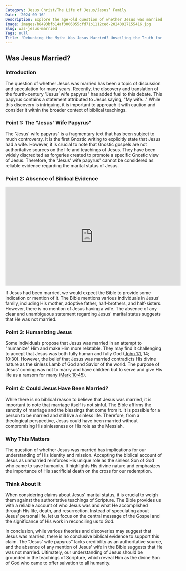 ```yaml
---
Category: Jesus Christ/The Life of Jesus/Jesus’ Family
Date: '2024-09-16'
Description: Explore the age-old question of whether Jesus was married. Delve into historical perspectives, religious beliefs, and scholarly debates on this intriguing topic.
Image: images/b8493bfb14af3006055cfd71b1112ced-20240927155416.jpg
Slug: was-jesus-married
Tags: null
Title: 'Debunking the Myth: Was Jesus Married? Unveiling the Truth for Christian Believers'
---
```


## Was Jesus Married?

### Introduction

The question of whether Jesus was married has been a topic of discussion and speculation for many years. Recently, the discovery and translation of the fourth-century "Jesus’ wife papyrus" has added fuel to this debate. This papyrus contains a statement attributed to Jesus saying, "My wife..." While this discovery is intriguing, it is important to approach it with caution and consider it within the broader context of biblical teachings.

### Point 1: The "Jesus' Wife Papyrus"

The "Jesus' wife papyrus" is a fragmentary text that has been subject to much controversy. It is the first Gnostic writing to explicitly state that Jesus had a wife. However, it is crucial to note that Gnostic gospels are not authoritative sources on the life and teachings of Jesus. They have been widely discredited as forgeries created to promote a specific Gnostic view of Jesus. Therefore, the "Jesus' wife papyrus" cannot be considered as reliable evidence regarding the marital status of Jesus.

### Point 2: Absence of Biblical Evidence


<iframe width="560" height="315" src="https://www.youtube.com/embed/bda-gZy2ocY" frameborder="0" allow="autoplay; encrypted-media" allowfullscreen></iframe>


If Jesus had been married, we would expect the Bible to provide some indication or mention of it. The Bible mentions various individuals in Jesus' family, including His mother, adoptive father, half-brothers, and half-sisters. However, there is no mention of Jesus having a wife. The absence of any clear and unambiguous statement regarding Jesus' marital status suggests that He was not married.

### Point 3: Humanizing Jesus

Some individuals propose that Jesus was married in an attempt to "humanize" Him and make Him more relatable. They may find it challenging to accept that Jesus was both fully human and fully God ([John 1:1](https://www.bibleref.com/John/1/John-1-1.html), 14; 10:30). However, the belief that Jesus was married contradicts His divine nature as the sinless Lamb of God and Savior of the world. The purpose of Jesus' coming was not to marry and have children but to serve and give His life as a ransom for many ([Mark 10:45](https://www.bibleref.com/Mark/10/Mark-10-45.html)).

### Point 4: Could Jesus Have Been Married?

While there is no biblical reason to believe that Jesus was married, it is important to note that marriage itself is not sinful. The Bible affirms the sanctity of marriage and the blessings that come from it. It is possible for a person to be married and still live a sinless life. Therefore, from a theological perspective, Jesus could have been married without compromising His sinlessness or His role as the Messiah.

### Why This Matters

The question of whether Jesus was married has implications for our understanding of His identity and mission. Accepting the biblical account of Jesus as unmarried reinforces His unique role as the sinless Son of God who came to save humanity. It highlights His divine nature and emphasizes the importance of His sacrificial death on the cross for our redemption.

### Think About It

When considering claims about Jesus' marital status, it is crucial to weigh them against the authoritative teachings of Scripture. The Bible provides us with a reliable account of who Jesus was and what He accomplished through His life, death, and resurrection. Instead of speculating about Jesus' personal life, let us focus on the central message of the Gospel and the significance of His work in reconciling us to God.

In conclusion, while various theories and discoveries may suggest that Jesus was married, there is no conclusive biblical evidence to support this claim. The "Jesus' wife papyrus" lacks credibility as an authoritative source, and the absence of any mention of Jesus' wife in the Bible suggests that He was not married. Ultimately, our understanding of Jesus should be grounded in the teachings of Scripture, which reveal Him as the divine Son of God who came to offer salvation to all humanity.